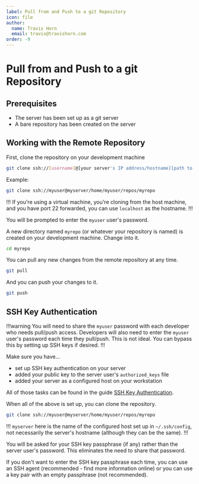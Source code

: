 ```yaml
---
label: Pull from and Push to a git Repository
icon: file
author:
  name: Travis Horn
  email: travis@travishorn.com
order: -9
---
```


# Pull from and Push to a git Repository

## Prerequisites

- The server has been set up as a git server
- A bare repository has been created on the server

## Working with the Remote Repository

First, clone the repository on your development machine

```sh
git clone ssh://[username]@[your server's IP address/hostname][path to repository]
```

Example:

```sh
git clone ssh://myuser@myserver/home/myuser/repos/myrepo
```

!!!
If you're using a virtual machine, you're cloning from the host machine, and you
have port 22 forwarded, you can use `localhost` as the hostname.
!!!

You will be prompted to enter the `myuser` user's password.

A new directory named `myrepo` (or whatever your repository is named) is created
on your development machine. Change into it.

```sh
cd myrepo
```

You can pull any new changes from the remote repository at any time.

```sh
git pull
```

And you can push your changes to it.

```sh
git push
```

## SSH Key Authentication

!!!warning
You will need to share the `myuser` password with each developer who needs
pull/push access. Developers will also need to enter the `myuser` user's
password each time they pull/push. This is not ideal. You can bypass this by
setting up SSH keys if desired.
!!!

Make sure you have...

- set up SSH key authentication on your server
- added your public key to the server user's `authorized_keys` file
- added your server as a configured host on your workstation

All of those tasks can be found in the guide [SSH Key
Authentication](./05%20SSH%20Key%20Authentication.md).

When all of the above is set up, you can clone the repository.

```sh
git clone ssh://myuser@myserver/home/myuser/repos/myrepo
```

!!!
`myserver` here is the name of the configured host set up in `~/.ssh/config`,
not necessarily the server's hostname (although they can be the same).
!!!

You will be asked for your SSH key passphrase (if any) rather than the server
user's password. This eliminates the need to share that password.

If you don't want to enter the SSH key passphrase each time, you can use an SSH
agent (recommended - find more information online) or you can use a key pair
with an empty passphrase (not recommended).
